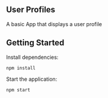 User Profiles
---------------
A basic App that displays a user profile

Getting Started
---------------
Install dependencies:

```
npm install
```

Start the application:

```
npm start
```

